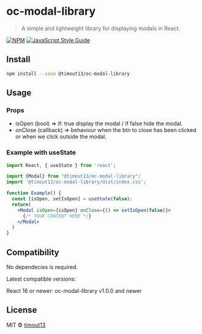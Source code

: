 # oc-modal-library

> A simple and lightweight library for displaying modals in React.

[![NPM](https://img.shields.io/npm/v/oc-modal-library.svg)](https://www.npmjs.com/package/oc-modal-library) [![JavaScript Style Guide](https://img.shields.io/badge/code_style-standard-brightgreen.svg)](https://standardjs.com)

## Install

```bash
npm install --save @timout13/oc-modal-library
```

## Usage
### Props
- isOpen (bool) => if: true display the modal / if false hide the modal.
- onClose (callback) => behaviour when the btn to close has been clicked or when we click outside the modal.
### Example with useState
```jsx
import React, { useState } from 'react';

import {Modal} from "@timout13/oc-modal-library";
import '@timout13/oc-modal-library/dist/index.css';

function Example() {
  const [isOpen, setIsOpen] = useState(false);
  return(
    <Modal isOpen={isOpen} onClose={() => setIsOpen(false)}>
      {/* YOUR CONTENT HERE */}
    </Modal>
  )
}
```

## Compatibility

No dependecies is required.

Latest compatible versions:

React 16 or newer: oc-modal-library v1.0.0 and newer

## License

MIT © [timout13](https://github.com/timout13)
